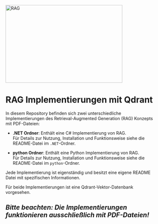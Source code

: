 
<img width="384" height="256" alt="RAG" src="https://github.com/user-attachments/assets/ec5032ea-7a14-4ae4-bd80-73b44403b102" />

# RAG Implementierungen mit Qdrant

In diesem Repository befinden sich zwei unterschiedliche Implementierungen des Retrieval-Augmented Generation (RAG) Konzepts mit PDF-Dateien:

- **.NET Ordner**: Enthält eine C# Implementierung von RAG.  
  Für Details zur Nutzung, Installation und Funktionsweise siehe die README-Datei im `.NET`-Ordner.

- **python Ordner**: Enthält eine Python Implementierung von RAG.  
  Für Details zur Nutzung, Installation und Funktionsweise siehe die README-Datei im `python`-Ordner.

Jede Implementierung ist eigenständig und besitzt eine eigene README Datei mit spezifischen Informationen.

Für beide Implementierungen ist eine Qdrant-Vektor-Datenbank vorgesehen.

*Bitte beachten: Die Implementierungen funktionieren ausschließlich mit PDF-Dateien!*
---
